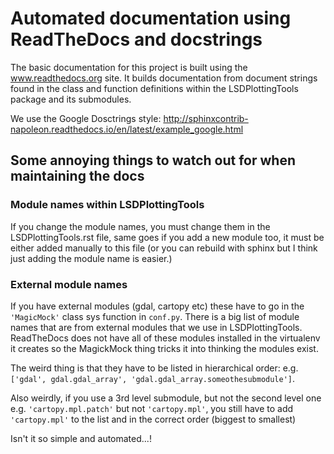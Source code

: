 # Automated documentation using ReadTheDocs and docstrings

The basic documentation for this project is built using the www.readthedocs.org site. It builds documentation from document strings found in the class and function definitions within the LSDPlottingTools package and its submodules.

We use the Google Dosctrings style: http://sphinxcontrib-napoleon.readthedocs.io/en/latest/example_google.html

## Some annoying things to watch out for when maintaining the docs

### Module names within LSDPlottingTools
If you change the module names, you must change them in the LSDPlottingTools.rst file, same goes if you add a new module too, it must be either added manually to this file (or you can rebuild with sphinx but I think just adding the module name is easier.)

### External module names
If you have external modules (gdal, cartopy etc) these have to go in the `'MagicMock'` class sys function in `conf.py`. There is a big list of module names that are from external modules that we use in LSDPlottingTools. ReadTheDocs does not have all of these modules installed in the virtualenv it creates so the MagickMock thing tricks it into thinking the modules exist.

The weird thing is that they have to be listed in hierarchical order: e.g. `['gdal', gdal.gdal_array', 'gdal.gdal_array.someothesubmodule']`.

Also weirdly, if you use a 3rd level submodule, but not the second level one e.g. `'cartopy.mpl.patch'` but not `'cartopy.mpl'`, you still have to add `'cartopy.mpl'` to the list and in the correct order (biggest to smallest)

Isn't it so simple and automated...!
